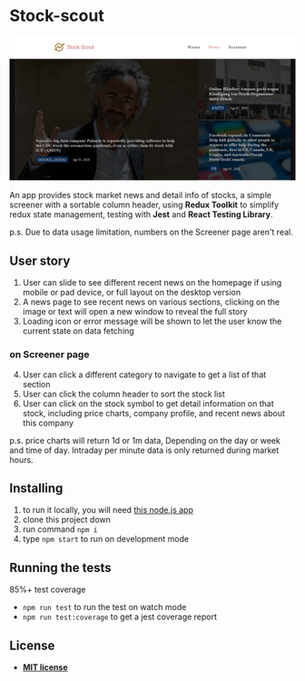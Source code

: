 # Stock-scout

![screen shot on news page](./readme_photo.png 'screen shot on news page')

An app provides stock market news and detail info of stocks, a simple screener with a sortable column header, using **Redux Toolkit** to simplify redux state management, testing with **Jest** and **React Testing Library**.

p.s. Due to data usage limitation, numbers on the Screener page aren't real.

## User story

1. User can slide to see different recent news on the homepage if using mobile or pad device, or full layout on the desktop version
2. A news page to see recent news on various sections, clicking on the image or text will open a new window to reveal the full story
3. Loading icon or error message will be shown to let the user know the current state on data fetching

### on Screener page

4. User can click a different category to navigate to get a list of that section
5. User can click the column header to sort the stock list
6. User can click on the stock symbol to get detail information on that stock, including price charts, company profile, and recent news about this company

p.s. price charts will return 1d or 1m data, Depending on the day or week and time of day. Intraday per minute data is only returned during market hours.

## Installing

1. to run it locally, you will need [this node.js app](https://github.com/thinkerelwin/stock-scout-backend)
2. clone this project down
3. run command `npm i`
4. type `npm start` to run on development mode

## Running the tests

85%+ test coverage

- `npm run test` to run the test on watch mode
- `npm run test:coverage` to get a jest coverage report

## License

- **[MIT license](http://opensource.org/licenses/mit-license.php)**
